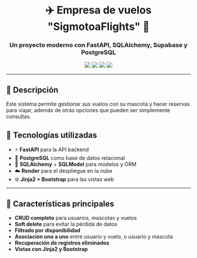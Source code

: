 <h1 align="center">✈️ Empresa de vuelos "SigmotoaFlights" 🔌</h1>
<h3 align="center">Un proyecto moderno con FastAPI, SQLAlchemy, Supabase y PostgreSQL</h3>

<p align="center">
  <img src="https://img.shields.io/badge/Python-3.11-blue?logo=python&style=flat"/>
  <img src="https://img.shields.io/badge/FastAPI-0.110.0-teal?logo=fastapi"/>
  <img src="https://img.shields.io/badge/PostgreSQL-15-blue?logo=postgresql"/>
  <img src="https://img.shields.io/badge/Render-Deployed-blueviolet?logo=render"/>
</p>

---

## 📌 Descripción

Este sistema permite gestionar sus vuelos con su mascota y hacer reservas para viajar, además de otras opciones que pueden ser simplemente consultas.

## 🚀 Tecnologías utilizadas

- ⚡️ **FastAPI** para la API backend
- 🐘 **PostgreSQL** como base de datos relacional
- 🧠 **SQLAlchemy** + **SQLModel** para modelos y ORM
- ☁️ **Render** para el despliegue en la nube
- 🌐 **Jinja2 + Bootstrap** para las vistas web

---

## 📂 Características principales

- **CRUD completo** para usuarios, mascotas y vuelos
- **Soft delete** para evitar la pérdida de datos
- **Filtrado por disponibilidad**
- **Asociación uno a uno** entre usuario y vuelo, o usuario y mascota
- **Recuperación de registros eliminados**
- **Vistas con Jinja2 y Bootstrap**